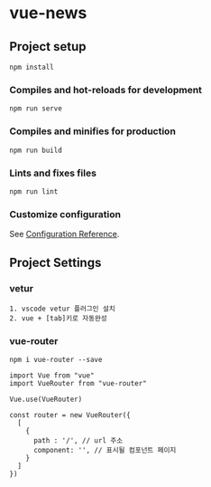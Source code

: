 # vue-news

## Project setup
```
npm install
```

### Compiles and hot-reloads for development
```
npm run serve
```

### Compiles and minifies for production
```
npm run build
```

### Lints and fixes files
```
npm run lint
```

### Customize configuration
See [Configuration Reference](https://cli.vuejs.org/config/).

## Project Settings
### vetur
```
1. vscode vetur 플러그인 설치
2. vue + [tab]키로 자동완성
```
### vue-router
```
npm i vue-router --save
```
```
import Vue from "vue"
import VueRouter from "vue-router"

Vue.use(VueRouter)

const router = new VueRouter({
  [
    {
      path : '/', // url 주소
      component: '', // 표시될 컴포넌트 페이지
    }
  ]
})
```

